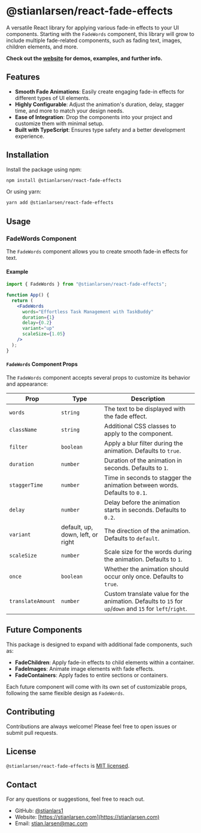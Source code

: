 # @stianlarsen/react-fade-effects

A versatile React library for applying various fade-in effects to your UI components. Starting with the `FadeWords` component, this library will grow to include multiple fade-related components, such as fading text, images, children elements, and more.

**Check out the [website](https://your-website-link.com) for demos, examples, and further info.**

## Features

- **Smooth Fade Animations**: Easily create engaging fade-in effects for different types of UI elements.
- **Highly Configurable**: Adjust the animation's duration, delay, stagger time, and more to match your design needs.
- **Ease of Integration**: Drop the components into your project and customize them with minimal setup.
- **Built with TypeScript**: Ensures type safety and a better development experience.

## Installation

Install the package using npm:

```bash
npm install @stianlarsen/react-fade-effects
```

Or using yarn:

```bash
yarn add @stianlarsen/react-fade-effects
```

## Usage

### FadeWords Component

The `FadeWords` component allows you to create smooth fade-in effects for text.

#### Example

```jsx
import { FadeWords } from "@stianlarsen/react-fade-effects";

function App() {
  return (
    <FadeWords
      words="Effortless Task Management with TaskBuddy"
      duration={1}
      delay={0.2}
      variant="up"
      scaleSize={1.05}
    />
  );
}
```

#### `FadeWords` Component Props

The `FadeWords` component accepts several props to customize its behavior and appearance:

| Prop              | Type                              | Description                                                                                             |
| ----------------- | --------------------------------- | ------------------------------------------------------------------------------------------------------- |
| `words`           | `string`                          | The text to be displayed with the fade effect.                                                          |
| `className`       | `string`                          | Additional CSS classes to apply to the component.                                                       |
| `filter`          | `boolean`                         | Apply a blur filter during the animation. Defaults to `true`.                                           |
| `duration`        | `number`                          | Duration of the animation in seconds. Defaults to `1`.                                                  |
| `staggerTime`     | `number`                          | Time in seconds to stagger the animation between words. Defaults to `0.1`.                              |
| `delay`           | `number`                          | Delay before the animation starts in seconds. Defaults to `0.2`.                                        |
| `variant`         | default, up, down, left, or right | The direction of the animation. Defaults to `default`.                                                  |
| `scaleSize`       | `number`                          | Scale size for the words during the animation. Defaults to `1`.                                         |
| `once`            | `boolean`                         | Whether the animation should occur only once. Defaults to `true`.                                       |
| `translateAmount` | `number`                          | Custom translate value for the animation. Defaults to `15` for `up`/`down` and `15` for `left`/`right`. |

## Future Components

This package is designed to expand with additional fade components, such as:

- **FadeChildren**: Apply fade-in effects to child elements within a container.
- **FadeImages**: Animate image elements with fade effects.
- **FadeContainers**: Apply fades to entire sections or containers.

Each future component will come with its own set of customizable props, following the same flexible design as `FadeWords`.

## Contributing

Contributions are always welcome! Please feel free to open issues or submit pull requests.

## License

`@stianlarsen/react-fade-effects` is [MIT licensed](./LICENSE).

## Contact

For any questions or suggestions, feel free to reach out.

- GitHub: [@stianlars1](https://github.com/stianlars1)
- Website: [https://stianlarsen.com](https://stianlarsen.com)
- Email: [stian.larsen@mac.com](mailto:stian.larsen@mac.com)
